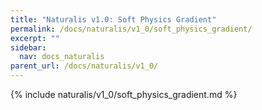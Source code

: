 ```yaml
---
title: "Naturalis v1.0: Soft Physics Gradient"
permalink: /docs/naturalis/v1_0/soft_physics_gradient/
excerpt: ""
sidebar:
  nav: docs_naturalis
parent_url: /docs/naturalis/v1_0/
---
```


{% include naturalis/v1_0/soft_physics_gradient.md %}
